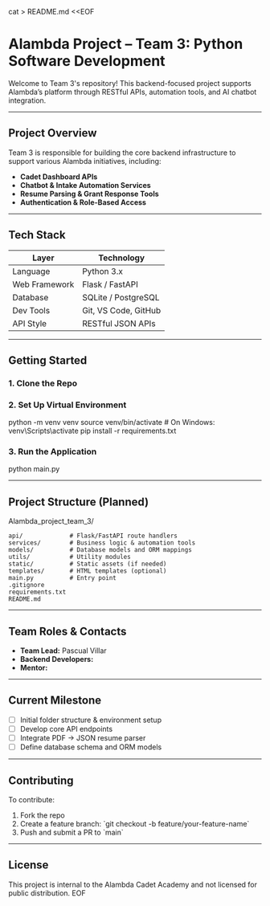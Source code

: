 cat > README.md <<EOF
# Alambda Project – Team 3: Python Software Development

Welcome to Team 3's repository! This backend-focused project supports Alambda’s platform through RESTful APIs, automation tools, and AI chatbot integration.

---

## Project Overview

Team 3 is responsible for building the core backend infrastructure to support various Alambda initiatives, including:

- **Cadet Dashboard APIs**
- **Chatbot & Intake Automation Services**
- **Resume Parsing & Grant Response Tools**
- **Authentication & Role-Based Access**

---

## Tech Stack

| Layer         | Technology          |
|---------------|---------------------|
| Language      | Python 3.x          |
| Web Framework | Flask / FastAPI     |
| Database      | SQLite / PostgreSQL |
| Dev Tools     | Git, VS Code, GitHub |
| API Style     | RESTful JSON APIs   |

---

## Getting Started

### 1. Clone the Repo



### 2. Set Up Virtual Environment
python -m venv venv
source venv/bin/activate  # On Windows: venv\\Scripts\\activate
pip install -r requirements.txt


### 3. Run the Application
python main.py


---

## Project Structure (Planned)

Alambda_project_team_3/

    api/             # Flask/FastAPI route handlers
    services/        # Business logic & automation tools
    models/          # Database models and ORM mappings
    utils/           # Utility modules
    static/          # Static assets (if needed)
    templates/       # HTML templates (optional)
    main.py          # Entry point
    .gitignore
    requirements.txt
    README.md


---

## Team Roles & Contacts

- **Team Lead:** Pascual Villar  
- **Backend Developers:**  
- **Mentor:** 

---

## Current Milestone

- [ ] Initial folder structure & environment setup  
- [ ] Develop core API endpoints  
- [ ] Integrate PDF → JSON resume parser  
- [ ] Define database schema and ORM models

---

## Contributing

To contribute:
1. Fork the repo
2. Create a feature branch: \`git checkout -b feature/your-feature-name\`
3. Push and submit a PR to \`main\`

---

## License
This project is internal to the Alambda Cadet Academy and not licensed for public distribution.
EOF
